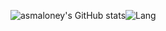 ![asmaloney's GitHub stats](https://github-readme-stats.vercel.app/api?username=asmaloney&show_icons=true&count_private=true)![Lang](https://github-readme-stats.vercel.app/api/top-langs/?username=asmaloney&layout=compact&langs_count=8&hide=HTML,CMake,QMake&exclude_repo=ACT-R,Leaflet_Cluster_Example)
